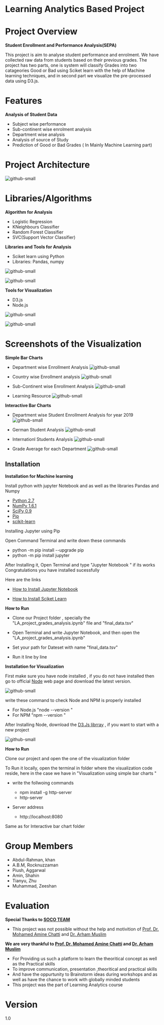 # Learning Analytics Based Project

# Project Overview

 **Student Enrollment and Performance Analysis(SEPA)**
  
  This project is aim to analyse student performance and enrolment.  We have collected raw data from students based on their previous grades. The project has two parts, one is system will classify Grades into two catageories Good or Bad using Sciket learn with the help of Machine learning techniques, and in second part we visualize the pre-processed data using D3.js.
  
# Features
**Analysis of Student Data**
 - Subject wise performance 
 - Sub-continent wise enrolment analysis
 - Department wise analysis 
 - Analysis of source of Study
 - Prediction of Good or Bad Grades ( In Mainly Machine Learning part)

  
# Project Architecture

![github-small](https://user-images.githubusercontent.com/41241181/52539005-b73c8400-2d79-11e9-9cc5-68bb8a4e4bb6.png)

# Libraries/Algorithms

**Algorithm for Analysis**

- Logistic Regression
- KNeighbours Classifier
- Random Forest Classifier 
- SVC(Support Vector Classifier)

**Libraries and Tools for Analysis**

- Sciket learn using Python
- Libraries: Pandas, numpy
	
	
 ![github-small](https://user-images.githubusercontent.com/41241181/52512081-5f7c0c80-2c03-11e9-9450-a6833f67adeb.png)
 
 ![github-small](https://user-images.githubusercontent.com/41241181/52512106-7ae71780-2c03-11e9-975f-62202d529dc6.png)

**Tools for Visualization**

 - D3.js 
 - Node.js
 
 ![github-small](https://user-images.githubusercontent.com/41241181/52514899-226d4580-2c16-11e9-9c0b-e3d91c7533bd.png)

 ![github-small](https://user-images.githubusercontent.com/41241181/52515067-8e9c7900-2c17-11e9-90da-38ad8468c185.png)

# Screenshots of the Visualization

**Simple Bar Charts**

- Department wise Enrollment Analysis 
![github-small](https://user-images.githubusercontent.com/41241181/52512797-2ba2e600-2c07-11e9-9f09-e5493fbc425b.png)

- Country wise Enrollment analysis 
![github-small](https://user-images.githubusercontent.com/41241181/52512800-2d6ca980-2c07-11e9-8cd7-41f329965eef.png)

- Sub-Continent wise Enrollment Analysis 
![github-small](https://user-images.githubusercontent.com/41241181/52512802-2f366d00-2c07-11e9-8396-fadd5878a26a.png)

- Learning Resource 
![github-small](https://user-images.githubusercontent.com/41241181/52512804-30679a00-2c07-11e9-919b-fa1f0ed80b46.png)

**Interactive Bar Charts**

- Department wise Student Enrollment Analysis for year 2019
![github-small](https://user-images.githubusercontent.com/41241181/52513091-c819b800-2c08-11e9-88ce-99881fe4cdaf.png)

- German Student Analysis 
![github-small](https://user-images.githubusercontent.com/41241181/52513094-cb14a880-2c08-11e9-9a3e-0d6767f5018c.png)

- Internationl Students Analysis
![github-small](https://user-images.githubusercontent.com/41241181/52513095-ccde6c00-2c08-11e9-9bdf-33bb0f8d7082.png)

- Grade Average for each Department 
![github-small](https://user-images.githubusercontent.com/41241181/52513097-ce0f9900-2c08-11e9-8615-4d75981dd8ac.png)

## Installation

**Installation for Machine learning**

Install python with jupyter Notebook and as well as the libraries Pandas and Numpy 

- [Python 2.7](https://www.python.org/downloads/)
- [NumPy 1.6.1](http://sourceforge.net/projects/numpy/files/NumPy/1.10.2/)
- [SciPy 0.9](http://sourceforge.net/projects/scipy/files/scipy/0.16.1/)
- [Pip](https://pip.pypa.io/en/stable/installing/)
- [scikit-learn](http://scikit-learn.org/stable/install.html)

Installing Jupyter using Pip

Open Command Terminal and write down these commands 

- python -m pip install --upgrade pip
- python -m pip install jupyter

After Installing it, Open Terminal and type "Jupyter Notebook " if its works Congratulations you have installed sucessfully

Here are the links 

 - [How to Install Jupyter Notebook](https://jupyter.org/install) 
 
 - [How to Install Sciket Learn](https://calebshortt.com/2016/01/15/installing-scikit-learn-python-data-mining-library/)
 
                 
**How to Run**

   - Clone our Project folder , specially the "LA_project_grades_analysis.ipynb" file and "final_data.tsv"

   - Open Terminal and write Jupyter Notebook, and then open the "LA_project_grades_analysis.ipynb" 
   
   - Set your path for Dateset with name "final_data.tsv"

   - Run it line by line 

**Installation for Visualization**

   First make sure you have node installed , if you do not have installed then go to official [Node](https://nodejs.org/en/) web page  and download the latest version. 

![github-small](https://user-images.githubusercontent.com/41241181/52513674-acb0ac00-2c0c-11e9-9b87-3f36287926ba.png)
 
 write these command to check Node and NPM is properly installed 

- For Node.js "node --version "
- For NPM  "npm --version "

After Installing Node, download the [D3.Js librray](https://d3js.org/)  , if you want to start with a new project 

![github-small](https://user-images.githubusercontent.com/41241181/52513614-4035ad00-2c0c-11e9-8a32-fc4499a5d3d6.png)



**How to Run**


Clone our project and open the one of the visualization folder 

To Run it locally, open the terminal in folder where the visualization code reside, here in the case we have in "Visualization using simple bar charts " 

- write the follwoing commands 

  - npm install -g http-server
  - http-server 
  
- Server address
  -  http://localhost:8080
  
Same as for Interactive bar chart folder 

# Group Members

- Abdul-Rahman, khan 
- A.B.M, Rocknuzzaman 
- Piush, Aggarwal
- Amin, Shahin 
- Tianyu, Zhu
- Muhammad, Zeeshan 

# Evaluation 
**Special Thanks to [SOCO TEAM](https://www.uni-due.de/soco/people.php)**
  
  - This project was not possible without the help and motivition of [Prof. Dr. Mohamed Amine Chatti](https://www.uni-due.de/soco/people/mohamed-chatti.php) and [Dr. Arham Muslim](https://www.uni-due.de/soco/people/arham-muslim.php)

**We are very thankful to [Prof. Dr. Mohamed Amine Chatti](https://www.uni-due.de/soco/people/mohamed-chatti.php) and [Dr. Arham Muslim](https://www.uni-due.de/soco/people/arham-muslim.php)**

 - For Providing us such a platform to learn the theoritical concept as well as the Practical skills
 - To improve communication, presentation ,theoritical and practical skills 
 - And have the oppurtunity to Brainstorm ideas during workshops and as well as have the chance to work with globally minded  students 
 - This project was the part of Learning Analytics course 
 

# Version 
1.0




